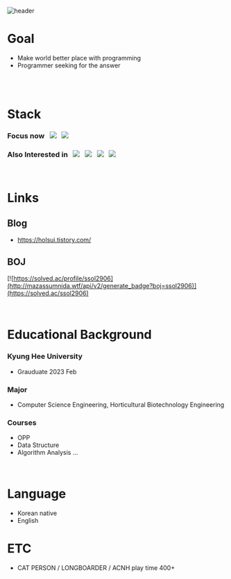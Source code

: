 ![header](https://capsule-render.vercel.app/api?type=waving&height=270&section=header&text=SolheePark,%20Holsui&fontSize=45&theme=merko&&fontAlign=70&fontAlignY=40)

# Goal
- Make world better place with programming
- Programmer seeking for the answer

</br></br>

# Stack

### Focus now &nbsp; <img src="https://img.shields.io/badge/Android-3DDC84?style=for-the-badge&logo=Android&logoColor=white"/>  &nbsp; <img src="https://img.shields.io/badge/Kotlin-7F52FF?style=for-the-badge&logo=Kotlin&logoColor=white"/> 
### Also Interested in &nbsp; <img src="https://img.shields.io/badge/Linux-FCC624?style=for-the-badge&logo=Linux&logoColor=white"/> &nbsp; <img src="https://img.shields.io/badge/C++-00599C?style=for-the-badge&logo=C++&logoColor=white"/> &nbsp; <img src="https://img.shields.io/badge/Python-3776AB?style=for-the-badge&logo=Python&logoColor=white"/> &nbsp; <img src="https://img.shields.io/badge/Django-092E20?style=for-the-badge&logo=Django&logoColor=white"/> 

</br>

  
  # Links

 ## Blog
 
 - https://holsui.tistory.com/
 

 
 ## BOJ
 
 [![https://solved.ac/profile/ssol2906](http://mazassumnida.wtf/api/v2/generate_badge?boj=ssol2906)](https://solved.ac/ssol2906)
 
  </br>

# Educational Background

### Kyung Hee University
 - Grauduate 2023 Feb
### Major
 - Computer Science Engineering, Horticultural Biotechnology Engineering
### Courses
 - OPP
 - Data Structure
 - Algorithm Analysis
 ...

 </br>
 
 # Language 
  - Korean native 
  - English 

 
 # ETC

 - CAT PERSON / LONGBOARDER / ACNH play time 400+





